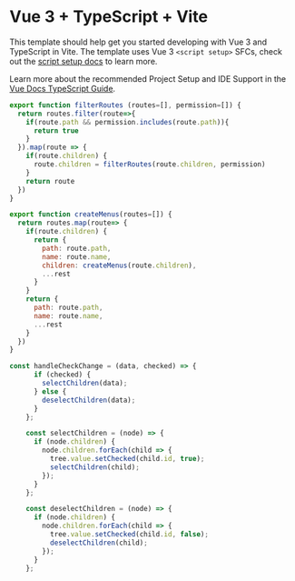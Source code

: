 # Vue 3 + TypeScript + Vite

This template should help get you started developing with Vue 3 and TypeScript in Vite. The template uses Vue 3 `<script setup>` SFCs, check out the [script setup docs](https://v3.vuejs.org/api/sfc-script-setup.html#sfc-script-setup) to learn more.

Learn more about the recommended Project Setup and IDE Support in the [Vue Docs TypeScript Guide](https://vuejs.org/guide/typescript/overview.html#project-setup).

```javascript
export function filterRoutes (routes=[], permission=[]) {
  return routes.filter(route=>{
    if(route.path && permission.includes(route.path)){
      return true
    }
  }).map(route => {
    if(route.children) {
      route.children = filterRoutes(route.children, permission)
    }
    return route
  })
}

export function createMenus(routes=[]) {
  return routes.map(route=> {
    if(route.children) {
      return {
        path: route.path,
        name: route.name,
        children: createMenus(route.children),
        ...rest
      }
    }
    return {
      path: route.path,
      name: route.name,
      ...rest
    }
  })
}

const handleCheckChange = (data, checked) => {
      if (checked) {
        selectChildren(data);
      } else {
        deselectChildren(data);
      }
    };

    const selectChildren = (node) => {
      if (node.children) {
        node.children.forEach(child => {
          tree.value.setChecked(child.id, true);
          selectChildren(child);
        });
      }
    };

    const deselectChildren = (node) => {
      if (node.children) {
        node.children.forEach(child => {
          tree.value.setChecked(child.id, false);
          deselectChildren(child);
        });
      }
    };
```
